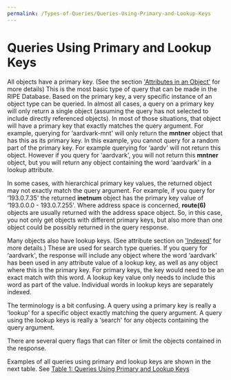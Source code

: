 ```yaml
---
permalink: /Types-of-Queries/Queries-Using-Primary-and-Lookup-Keys
---
```


# Queries Using Primary and Lookup Keys

All objects have a primary key. (See the section ['Attributes in an Object'](../RIPE-Database-Structure/Attributes-in-an-Object/#attributes-in-an-object) for more details) This is the most basic type of query that can be made in the RIPE Database. Based on the primary key, a very specific instance of an object type can be queried. In almost all cases, a query on a primary key will only return a single object (assuming the query has not selected to include directly referenced objects). In most of those situations, that object will have a primary key that exactly matches the query argument. For example, querying for ‘aardvark-mnt' will only return the **mntner** object that has this as its primary key. In this example, you cannot query for a random part of the primary key. For example querying for ‘aardv' will not return this object. However if you query for ‘aardvark', you will not return this **mntner** object, but you will return any object containing the word ‘aardvark' in a lookup attribute.

In some cases, with hierarchical primary key values, the returned object may not exactly match the query argument. For example, if you query for ‘193.0.7.35' the returned **inetnum** object has the primary key value of ‘193.0.0.0 - 193.0.7.255'. Where address space is concerned, **route(6)** objects are usually returned with the address space object. So, in this case, you not only get objects with different primary keys, but also more than one object could be possibly returned in the query response.

Many objects also have lookup keys. (See attribute section on ['Indexed'](../RIPE-Database-Structure/Attribute-Properties/#indexed) for more details.) These are used for search type queries. If you query for ‘aardvark', the response will include any object where the word ‘aardvark' has been used in any attribute value of a lookup key, as well as any object where this is the primary key. For primary keys, the key would need to be an exact match with this word. A lookup key value only needs to include this word as part of the value. Individual words in lookup keys are separately indexed.

The terminology is a bit confusing. A query using a primary key is really a ‘lookup' for a specific object exactly matching the query argument. A query using the lookup keys is really a ‘search' for any objects containing the query argument.

There are several query flags that can filter or limit the objects contained in the response.

Examples of all queries using primary and lookup keys are shown in the next table. See [Table 1: Queries Using Primary and Lookup Keys](../Tables-of-Query-Types-Supported-by-the-RIPE-Database/#table-1-queries-using-primary-and-lookup-keys)



